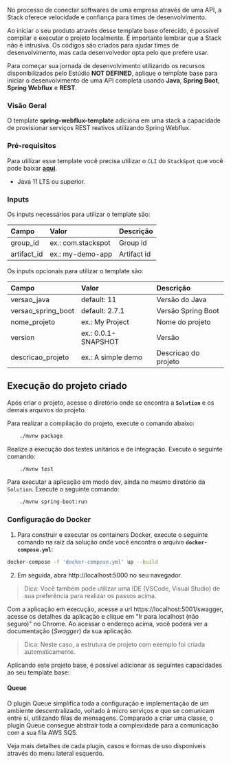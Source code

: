 No processo de conectar softwares de uma empresa através de uma API, a Stack oferece velocidade e confiança para times de desenvolvimento.

Ao iniciar o seu produto através desse template base oferecido, é possível compilar e executar o projeto localmente. É importante lembrar que a Stack não é intrusiva. Os códigos são criados para ajudar times de desenvolvimento, mas cada desenvolvedor opta pelo que prefere usar. 

Para começar sua jornada de desenvolvimento utilizando os recursos disponibilizados pelo Estúdio **NOT DEFINED**, aplique o template base para iniciar o desenvolvimento de uma API completa usando **Java**, **Spring Boot**, **Spring Webflux** e **REST**.  

### Visão Geral
O template **spring-webflux-template** adiciona em uma stack a capacidade de provisionar serviços REST reativos utilizando Spring Webflux.

### Pré-requisitos
Para utilizar esse template você precisa utilizar o `CLI` do `StackSpot` que você pode baixar [**aqui**](https://stackspot.com/).
- Java 11 LTS ou superior.

### Inputs
Os inputs necessários para utilizar o template são:  

| **Campo** | **Valor** | **Descrição** |
| :--- | :--- | :--- |
| group_id| ex.: com.stackspot | Group id |
| artifact_id| ex.: my-demo-app | Artifact id |


Os inputs opcionais para utilizar o template são:

| **Campo** | **Valor** | **Descrição** |
| :--- | :--- | :--- |
| versao_java| default: 11 | Versão do Java  |
| versao_spring_boot| default: 2.7.1 | Versão Spring Boot  |
| nome_projeto| ex.: My Project | Nome do projeto |
| version | ex.: 0.0.1-SNAPSHOT | Versão |
| descricao_projeto | ex.: A simple demo | Descricao do projeto |

## Execução do projeto criado

Após criar o projeto, acesse o diretório onde se encontra a **`Solution`** e os demais arquivos do projeto. 

Para realizar a compilação do projeto, execute o comando abaixo:

```bash
    ./mvnw package
```

Realize a execução dos testes unitários e de integração. Execute o seguinte comando:

```bash
    ./mvnw test
```

Para executar a aplicação em modo dev, ainda no mesmo diretório da `Solution`. Execute o seguinte comando:

```bash
    ./mvnw spring-boot:run
```

### Configuração do Docker

1. Para construir e executar os containers Docker, execute o seguinte comando na raiz da solução onde você encontra o arquivo **`docker-compose.yml`**:

 ```bash
 docker-compose -f 'docker-compose.yml' up --build
 ```

2. Em seguida, abra http://localhost:5000 no seu navegador.

> Dica: Você também pode utilizar uma IDE (VSCode, Visual Studio) de sua preferência para realizar os passos acima.

Com a aplicação em execução, acesse a url https://localhost:5001/swagger, acesse os detalhes da aplicação e clique em "Ir para localhost (não seguro)" no Chrome. Ao acessar o endereço acima, você poderá ver a documentação (*Swagger*) da sua aplicação.

> Dica: Neste caso, a estrutura de projeto com exemplo foi criada automaticamente. 

Aplicando este projeto base, é possível adicionar as seguintes capacidades ao seu template base:


#### Queue  
O plugin Queue simplifica toda a configuração e implementação de um ambiente descentralizado, voltado à micro serviços e que se comunicam entre si, utilizando filas de mensagens. Comparado a criar uma classe, o plugin Queue consegue abstrair toda a complexidade para a comunicação com a sua fila AWS SQS.

Veja mais detalhes de cada plugin, casos e formas de uso disponíveis através do menu lateral esquerdo. 